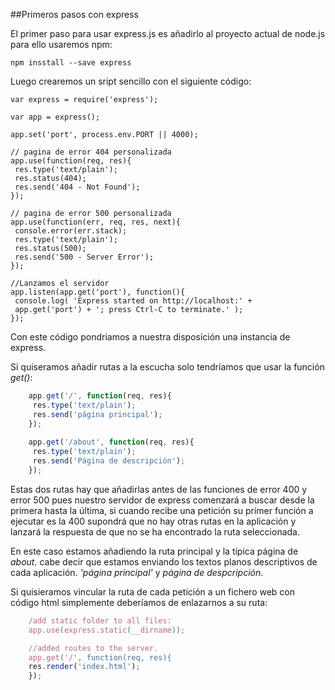 ##Primeros pasos con express

El primer paso para usar express.js es añadirlo al proyecto actual de node.js para ello usaremos npm:

    npm insstall --save express

Luego crearemos un sript sencillo con el siguiente código:

    var express = require('express');
    
    var app = express();
    
    app.set('port', process.env.PORT || 4000);
    
    // pagina de error 404 personalizada
    app.use(function(req, res){
     res.type('text/plain');
     res.status(404);
     res.send('404 - Not Found');
    });
    
    // pagina de error 500 personalizada
    app.use(function(err, req, res, next){
     console.error(err.stack);
     res.type('text/plain');
     res.status(500);
     res.send('500 - Server Error');
    });
    
    //Lanzamos el servidor
    app.listen(app.get('port'), function(){
     console.log( 'Express started on http://localhost:' +
     app.get('port') + '; press Ctrl-C to terminate.' );
    });

Con este código pondriamos a nuestra disposición una instancia de express.

Si quiseramos añadir rutas a la escucha solo tendríamos que usar la función *get()*:

```javascript
    app.get('/', function(req, res){
     res.type('text/plain');
     res.send('página principal');
    });
    
    app.get('/about', function(req, res){
     res.type('text/plain');
     res.send('Página de descripción');
    }); 
```

Estas dos rutas hay que añadirlas antes de las funciones de error 400 y error 500 pues nuestro servidor de express comenzará a buscar desde la primera hasta la última, si cuando recibe una petición su primer función a ejecutar es la 400 supondrá que no hay otras rutas en la aplicación y lanzará la respuesta de que no se ha encontrado la ruta seleccionada.

En este caso estamos añadiendo la ruta principal y la típica página de *about*. cabe decir que estamos enviando los textos planos descriptivos de cada aplicación. *'página principal'* y *página de despcripción*.

Si quisieramos vincular la ruta de cada petición a un fichero web con código html simplemente deberíamos de enlazarnos a su ruta:

```javascript
    /add static folder to all files:
    app.use(express.static(__dirname));

    //added routes to the server.
    app.get('/', function(req, res){
	res.render('index.html');
    });
```




